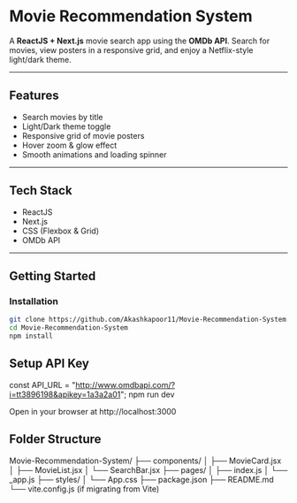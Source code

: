 # Movie Recommendation System

A **ReactJS + Next.js** movie search app using the **OMDb API**. Search for movies, view posters in a responsive grid, and enjoy a Netflix-style light/dark theme.

---

## Features

- Search movies by title  
- Light/Dark theme toggle  
- Responsive grid of movie posters  
- Hover zoom & glow effect  
- Smooth animations and loading spinner  

---

## Tech Stack

- ReactJS  
- Next.js  
- CSS (Flexbox & Grid)  
- OMDb API  

---

## Getting Started

### Installation

```bash
git clone https://github.com/Akashkapoor11/Movie-Recommendation-System.git
cd Movie-Recommendation-System
npm install
```

## Setup API Key
const API_URL = "http://www.omdbapi.com/?i=tt3896198&apikey=1a3a2a01";
npm run dev

Open in your browser at http://localhost:3000

## Folder Structure
Movie-Recommendation-System/
├── components/
│   ├── MovieCard.jsx
│   ├── MovieList.jsx
│   └── SearchBar.jsx
├── pages/
│   ├── index.js
│   └── _app.js
├── styles/
│   └── App.css
├── package.json
├── README.md
└── vite.config.js (if migrating from Vite)



